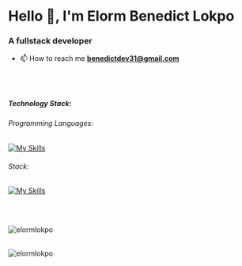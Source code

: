 <h1 align="left">Hello 👋, I'm Elorm Benedict Lokpo</h1>
<h3 align="left">A fullstack developer</h3>

- 📫 How to reach me **benedictdev31@gmail.com**

<br /><br />


<h5>Technology Stack:</h5>

<h6>Programming Languages:</h6> 

[![My Skills](https://skillicons.dev/icons?i=ts,go,js,java,cs,python)](https://skillicons.dev) <br />

<h6>Stack:</h6> 

[![My Skills](https://skillicons.dev/icons?i=ts,express,go,dotnet,react,flutter)](https://skillicons.dev) <br />


<br />

<br />


<p><img align="left" src="https://github-readme-streak-stats.herokuapp.com/?user=elormlokpo&theme=algolia" alt="elormlokpo" /></p>
<br /> <br />
<p><img align="left" src="https://github-readme-stats.vercel.app/api/top-langs?username=elormlokpo&show_icons=true&locale=en&layout=compact&theme=algolia" alt="elormlokpo" /></p>




